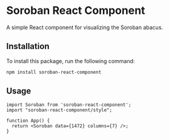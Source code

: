 # Soroban React Component

A simple React component for visualizing the Soroban abacus.

## Installation

To install this package, run the following command:

```bash
npm install soroban-react-component
```

## Usage

```
import Soroban from 'soroban-react-component';
import "soroban-react-component/style";

function App() {
  return <Soroban data={1472} columns={7} />;
}
```
